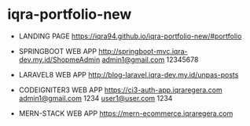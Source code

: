 # iqra-portfolio-new


- LANDING PAGE https://iqra94.github.io/iqra-portfolio-new/#portfolio

- SPRINGBOOT WEB APP http://springboot-mvc.iqra-dev.my.id/ShopmeAdmin
admin1@gmail.com 12345678

- LARAVEL8 WEB APP http://blog-laravel.iqra-dev.my.id/unpas-posts

- CODEIGNITER3 WEB APP https://ci3-auth-app.iqraregera.com
admin1@gmail.com 1234
user1@user.com 1234

- MERN-STACK WEB APP https://mern-ecommerce.iqraregera.com

